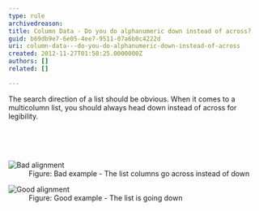 ```yaml
---
type: rule
archivedreason: 
title: Column Data - Do you do alphanumeric down instead of across?
guid: b69db9e7-6e05-4ee7-9511-07a6b0c4222d
uri: column-data---do-you-do-alphanumeric-down-instead-of-across
created: 2012-11-27T01:58:25.0000000Z
authors: []
related: []

---
```



<p>The search direction of a list should be obvious. When it comes to a multicolumn list, you should always head down instead of across for legibility.</p>
<br><excerpt class='endintro'></excerpt><br>
​<dl class="badImage"><dt><img src="http&#58;//www.ssw.com.au/ssw/Standards/Rules/Images/bad-alphanum.jpg" alt="Bad alignment" /></dt>
<dd>Figure&#58; Bad example - The list columns go across instead of down</dd></dl>
<dl class="goodImage"><dt><img src="http&#58;//www.ssw.com.au/ssw/Standards/Rules/Images/good-alphanum.jpg" alt="Good alignment" /></dt>
<dd>Figure&#58; Good example - The list is going down</dd></dl>



